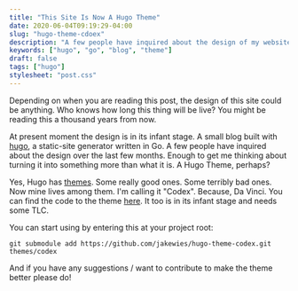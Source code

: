 ```yaml
---
title: "This Site Is Now A Hugo Theme"
date: 2020-06-04T09:19:29-04:00
slug: "hugo-theme-cdoex"
description: "A few people have inquired about the design of my website, so I decided to port it over to an official hugo theme."
keywords: ["hugo", "go", "blog", "theme"]
draft: false
tags: ["hugo"]
stylesheet: "post.css"
---
```


Depending on when you are reading this post, the design of this site could be anything. Who knows how long this thing will be live? You might be reading this a thousand years from now.

At present moment the design is in its infant stage. A small blog built with [hugo](https://gohugo.io/), a static-site generator written in Go. A few people have inquired about the design over the last few months. Enough to get me thinking about turning it into something more than what it is. A Hugo Theme, perhaps?

Yes, Hugo has [themes](https://themes.gohugo.io/). Some really good ones. Some terribly bad ones. Now mine lives among them. I'm calling it "Codex". Because, Da Vinci. You can find the code to the theme [here](https://github.com/jakewies/hugo-theme-codex). It too is in its infant stage and needs some TLC. 


You can start using by entering this at your project root:

```
git submodule add https://github.com/jakewies/hugo-theme-codex.git themes/codex
```

And if you have any suggestions / want to contribute to make the theme better please do!

